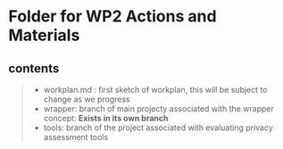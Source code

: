 # Folder for WP2 Actions and Materials

## contents
>- workplan.md : first sketch of workplan, this will be subject to change as we progress
>- wrapper: branch of main projecty associated with the wrapper concept: **Exists in its own branch**
>- tools: branch of the project associated with evaluating privacy assessment tools
